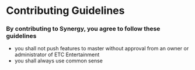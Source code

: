 # Contributing Guidelines

### By contributing to Synergy, you agree to follow these guidelines

-   you shall not push features to master without approval from an owner or administrator of ETC Entertainment
-   you shall always use common sense
